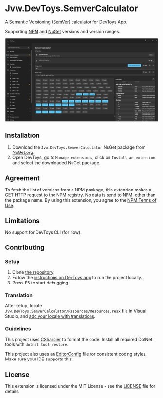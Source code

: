 # Jvw.DevToys.SemverCalculator

A Semantic Versioning ([SemVer](https://semver.org)) calculator for [DevToys](https://devtoys.app/) App.

Supporting [NPM](https://docs.npmjs.com/about-semantic-versioning) and [NuGet](https://learn.microsoft.com/en-us/nuget/concepts/package-versioning) versions and version ranges.

![Screenshot of Jvw.DevToys.SemverCalculator](https://raw.githubusercontent.com/jerone/Jvw.DevToys.SemverCalculator/master/screenshot.png)

## Installation

1. Download the `Jvw.DevToys.SemverCalculator` NuGet package from [NuGet.org](https://www.nuget.org/packages/Jvw.DevToys.SemverCalculator/).
2. Open DevToys, go to `Manage extensions`, click on `Install an extension` and select the downloaded NuGet package.

## Agreement

To fetch the list of versions from a NPM package, this extension makes a GET HTTP request to the NPM registry.
No data is send to NPM, other than the package name.
By using this extension, you agree to the [NPM Terms of Use](https://www.npmjs.com/policies/terms).

## Limitations

No support for DevToys CLI (for now).

## Contributing

### Setup

1. Clone [the repository](https://github.com/jerone/Jvw.DevToys.SemverCalculator).
2. Follow the [instructions on DevToys.app](https://devtoys.app/doc/articles/extension-development/getting-started/setup.html) to run the project locally.
3. Press <kbd>F5</kbd> to start debugging.

### Translation

After setup, locate `Jvw.DevToys.SemverCalculator/Resources/Resources.resx` file in Visual Studio, and [add your locale with translations](https://learn.microsoft.com/en-us/visualstudio/ide/managing-application-resources-dotnet?view=vs-2022).

### Guidelines

This project uses [CSharpier](https://csharpier.com/) to format the code. Install all required DotNet tools with `dotnet tool restore`.

This project also uses an [EditorConfig](https://editorconfig.org/) file for consistent coding styles. Make sure your IDE supports this.

## License

This extension is licensed under the MIT License - see the [LICENSE](https://github.com/jerone/Jvw.DevToys.SemverCalculator/blob/master/LICENSE.md) file for details.
